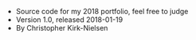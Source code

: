 * Source code for my 2018 portfolio, feel free to judge
* Version 1.0, released 2018-01-19
* By Christopher Kirk-Nielsen